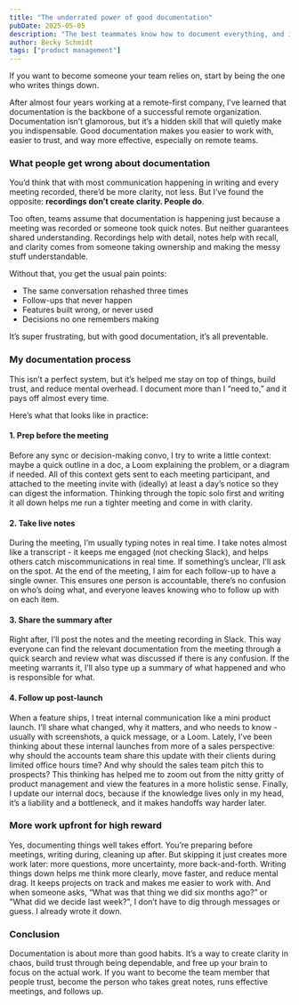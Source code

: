 ```yaml
---  
title: "The underrated power of good documentation"  
pubDate: 2025-05-05  
description: "The best teammates know how to document everything, and it’s a skill that can make all the difference. Here’s how I use it to stay organized and keep projects on track."  
author: Becky Schmidt
tags: ["product management"]
---
```

If you want to become someone your team relies on, start by being the one who writes things down.

After almost four years working at a remote-first company, I’ve learned that documentation is the backbone of a successful remote organization. Documentation isn’t glamorous, but it’s a hidden skill that will quietly make you indispensable. Good documentation makes you easier to work with, easier to trust, and way more effective, especially on remote teams.

### **What people get wrong about documentation**

You’d think that with most communication happening in writing and every meeting recorded, there’d be more clarity, not less. But I’ve found the opposite: **recordings don’t create clarity. People do**.

Too often, teams assume that documentation is happening just because a meeting was recorded or someone took quick notes. But neither guarantees shared understanding. Recordings help with detail, notes help with recall, and clarity comes from someone taking ownership and making the messy stuff understandable.

Without that, you get the usual pain points:

* The same conversation rehashed three times  
* Follow-ups that never happen  
* Features built wrong, or never used  
* Decisions no one remembers making

It’s super frustrating, but with good documentation, it’s all preventable.

### **My documentation process**

This isn’t a perfect system, but it’s helped me stay on top of things, build trust, and reduce mental overhead. I document more than I “need to,” and it pays off almost every time.

Here’s what that looks like in practice:

#### **1\. Prep before the meeting**

Before any sync or decision-making convo, I try to write a little context: maybe a quick outline in a doc, a Loom explaining the problem, or a diagram if needed. All of this context gets sent to each meeting participant, and attached to the meeting invite with (ideally) at least a day’s notice so they can digest the information. Thinking through the topic solo first and writing it all down helps me run a tighter meeting and come in with clarity.

#### **2\. Take live notes**

During the meeting, I’m usually typing notes in real time. I take notes almost like a transcript \- it keeps me engaged (not checking Slack), and helps others catch miscommunications in real time. If something’s unclear, I’ll ask on the spot. At the end of the meeting, I aim for each follow-up to have a single owner. This ensures one person is accountable, there’s no confusion on who’s doing what, and everyone leaves knowing who to follow up with on each item.

#### **3\. Share the summary after**

Right after, I’ll post the notes and the meeting recording in Slack. This way everyone can find the relevant documentation from the meeting through a quick search and  review what was discussed if there is any confusion. If the meeting warrants it, I’ll also type up a summary of what happened and who is responsible for what.

#### **4\. Follow up post-launch**

When a feature ships, I treat internal communication like a mini product launch. I’ll share what changed, why it matters, and who needs to know \- usually with screenshots, a quick message, or a Loom. Lately, I’ve been thinking about these internal launches from more of a sales perspective: why should the accounts team share this update with their clients during limited office hours time? And why should the sales team pitch this to prospects? This thinking has helped me to zoom out from the nitty gritty of product management and view the features in a more holistic sense. Finally, I update our internal docs, because if the knowledge lives only in my head, it’s a liability and a bottleneck, and it makes handoffs way harder later.

### **More work upfront for high reward**

Yes, documenting things well takes effort. You’re preparing before meetings, writing during, cleaning up after. But skipping it just creates more work later: more questions, more uncertainty, more back-and-forth. Writing things down helps me think more clearly, move faster, and reduce mental drag. It keeps projects on track and makes me easier to work with. And when someone asks, “What was that thing we did six months ago?” or "What did we decide last week?", I don’t have to dig through messages or guess. I already wrote it down.

### **Conclusion**

Documentation is about more than good habits. It’s a way to create clarity in chaos, build trust through being dependable, and free up your brain to focus on the actual work. If you want to become the team member that people trust, become the person who takes great notes, runs effective meetings, and follows up.